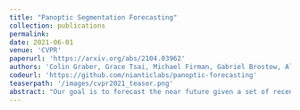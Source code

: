 ```yaml
---
title: "Panoptic Segmentation Forecasting"
collection: publications
permalink:
date: 2021-06-01
venue: 'CVPR'
paperurl: 'https://arxiv.org/abs/2104.03962'
authors: 'Colin Graber, Grace Tsai, Michael Firman, Gabriel Brostow, Alexander Schwing'
codeurl: 'https://github.com/nianticlabs/panoptic-forecasting'
teaserpath: '/images/cvpr2021_teaser.png'
abstract: "Our goal is to forecast the near future given a set of recent observations. We think this ability to forecast, i.e., to anticipate, is integral for the success of autonomous agents which need not only passively analyze an observation but also must react to it in real-time. Importantly, accurate forecasting hinges upon the chosen scene decomposition. We think that superior forecasting can be achieved by decomposing a dynamic scene into individual 'things' and background 'stuff'. Background 'stuff' largely moves because of camera motion, while foreground 'things' move because of both camera and individual object motion. Following this decomposition, we introduce panoptic segmentation forecasting. Panoptic segmentation forecasting opens up a middle-ground between existing extremes, which either forecast instance trajectories or predict the appearance of future image frames. To address this task we develop a two-component model: one component learns the dynamics of the background stuff by anticipating odometry, the other one anticipates the dynamics of detected things. We establish a leaderboard for this novel task, and validate a state-of-the-art model that outperforms available baselines."
---
```



